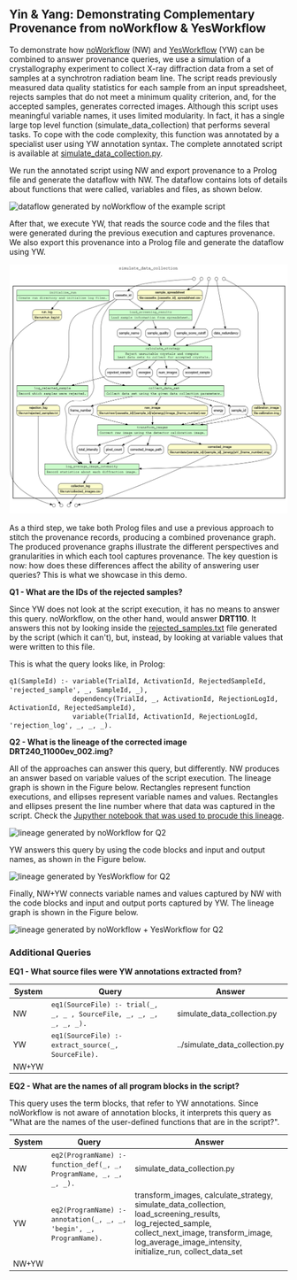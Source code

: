 ## Yin & Yang: Demonstrating Complementary Provenance from noWorkflow & YesWorkflow

To demonstrate how [noWorkflow](https://github.com/gems-uff/noworkflow) (NW) and [YesWorkflow](https://github.com/yesworkflow-org/yw-prototypes) (YW) can be combined to answer provenance queries, we use a simulation of a crystallography experiment to collect X-ray diffraction data from a set of samples at a synchrotron radiation beam line. The script reads previously measured data quality statistics for each sample from an input spreadsheet, rejects samples that do not meet a minimum quality criterion, and, for the accepted samples, generates corrected images. Although this script uses meaningful variable names, it uses limited modularity. In fact, it has a single large top level function (simulate_data_collection) that performs several tasks. To cope with the code complexity, this function was annotated by a specialist user using YW annotation syntax. The complete annotated script is available at [simulate_data_collection.py](https://github.com/gems-uff/yin-yang-demo/blob/master/simulate_data_collection/simulate_data_collection.py).  

We run the annotated script using NW and export provenance to a Prolog file and generate the dataflow with NW. The dataflow contains lots of details about functions that were called, variables and files, as shown below. 

![dataflow generated by noWorkflow of the example script](https://github.com/gems-uff/yin-yang-demo/blob/master/figs/nw-dataflow.png)

After that, we execute YW, that reads the source code and the files that were generated during the previous execution and captures provenance. We also export this provenance into a Prolog file and generate the dataflow using YW. 

![dataflow generated by YesWorkflow of the example script](https://github.com/gems-uff/yin-yang-demo/blob/master/figs/yw-dataflow.png)

As a third step, we take both Prolog files and use a previous approach to stitch the provenance records, producing a combined provenance graph. The produced provenance graphs illustrate the different perspectives and granularities in which each tool captures provenance. The key question is now: how does these differences affect the ability of answering user queries? This is what we showcase in this demo.  

**Q1 - What are the IDs of the rejected samples?** 

Since YW does not look at the script execution, it has no means to answer this query. noWorkflow, on the other hand, would answer **DRT110**. It answers this not by looking inside the [rejected_samples.txt](https://github.com/gems-uff/yin-yang-demo/blob/master/simulate_data_collection/run/rejected_samples.txt) file generated by the script (which it can't), but, instead, by looking at variable values that were written to this file. 

This is what the query looks like, in Prolog: 

```
q1(SampleId) :- variable(TrialId, ActivationId, RejectedSampleId, 'rejected_sample', _, SampleId, _),
                dependency(TrialId, _, ActivationId, RejectionLogId, ActivationId, RejectedSampleId),
                variable(TrialId, ActivationId, RejectionLogId, 'rejection_log', _, _, _).
````

**Q2 - What is the lineage of the corrected image DRT240_11000ev_002.img?**  

All of the approaches can answer this query, but differently. NW produces an answer based on variable values of the script execution. The lineage graph is shown in the Figure below. Rectangles represent function executions, and ellipses represent variable names and values. Rectangles and ellipses present the line number where that data was captured in the script. Check the [Jupyther notebook that was used to procude this lineage](https://github.com/gems-uff/yin-yang-demo/blob/master/simulate_data_collection/nw/File%20Dataflow.ipynb). 

![lineage generated by noWorkflow for Q2](https://github.com/gems-uff/yin-yang-demo/blob/master/figs/nw-lineage.png)

YW answers this query by using the code blocks and input and output names, as shown in the Figure below. 

![lineage generated by YesWorkflow for Q2](https://github.com/gems-uff/yin-yang-demo/blob/master/figs/yw-lineage.png)

Finally, NW+YW connects variable names and values captured by NW with the code blocks and input and output ports captured by YW. The lineage graph is shown in the Figure below.

![lineage generated by noWorkflow + YesWorkflow for Q2](https://github.com/gems-uff/yin-yang-demo/blob/master/figs/yn-lineage.png)

### Additional Queries

**EQ1 - What source files were YW annotations extracted from?**

System | Query | Answer
-------| ------| --------------
NW     | `eq1(SourceFile) :- trial(_, _, _ , SourceFile, _, _, _, _, _, _).` | simulate_data_collection.py
YW     | `eq1(SourceFile) :- extract_source(_, SourceFile).`                 | ../simulate_data_collection.py
NW+YW  |                                                                     |

**EQ2 - What are the names of all program blocks in the script?**

This query uses the term blocks, that refer to YW annotations. Since noWorkflow is not aware of annotation blocks, it interprets this query as "What are the names of the user-defined functions that are in the script?". 

System | Query | Answer
-------| ------| --------------
NW     | `eq2(ProgramName) :- function_def(_, _, ProgramName, _, _, _, _).`  | simulate_data_collection.py
YW     | `eq2(ProgramName) :- annotation(_, _, _, 'begin', _, ProgramName).` | transform_images,                                        calculate_strategy, simulate_data_collection, load_screening_results, log_rejected_sample, collect_next_image, transform_image, log_average_image_intensity, initialize_run, collect_data_set
NW+YW  |                                                                      | 
